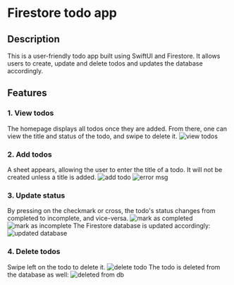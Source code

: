 # Firestore todo app

## Description
This is a user-friendly todo app built using SwiftUI and Firestore. It allows users to create, update and delete todos and updates the database accordingly. 

## Features
### 1. View todos
The homepage displays all todos once they are added. From there, one can view the title and status of the todo, and swipe to delete it.
![view todos](ss/homepage.png)

### 2. Add todos
A sheet appears, allowing the user to enter the title of a todo. It will not be created unless a title is added.
![add todo](ss/addtodoview.png)
![error msg](ss/emptytodo.png)

### 3. Update status
By pressing on the checkmark or cross, the todo's status changes from completed to incomplete, and vice-versa.
![mark as completed](ss/complete.png)
![mark as incomplete](ss/incomplete.png)
The Firestore database is updated accordingly:
![updated database](ss/completed-db.png)

### 4. Delete todos
Swipe left on the todo to delete it.
![delete todo](ss/delete.png)
The todo is deleted from the database as well:
![deleted from db](ss/deleted.png)
